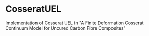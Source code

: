 # CosseratUEL
Implementation of Cosserat UEL in "A Finite Deformation Cosserat Continuum Model for Uncured Carbon Fibre Composites"
